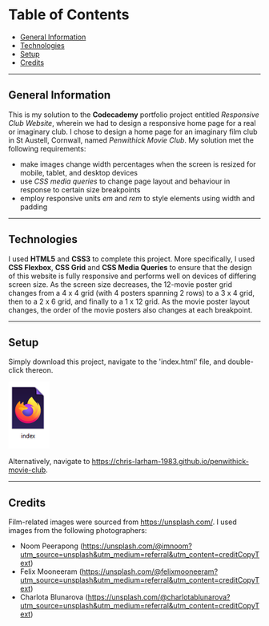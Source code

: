 # Table of Contents

* [General Information](#general-information)
* [Technologies](#technologies)
* [Setup](#setup)
* [Credits](#credits) 

***

## General Information

This is my solution to the **Codecademy** portfolio project entitled *Responsive Club Website*, 
wherein we had to design a responsive home page for a real or imaginary club.  I chose to 
design a home page for an imaginary film club in St Austell, Cornwall, named *Penwithick Movie Club*. 
My solution met the following requirements:

- make images change width percentages when the screen is resized for mobile, tablet, and desktop devices
- use *CSS media queries* to change page layout and behaviour in response to certain size breakpoints
- employ responsive units *em* and *rem* to style elements using width and padding 

***

## Technologies
  
I used **HTML5** and **CSS3** to complete this project.  More specifically, I used **CSS Flexbox**, **CSS Grid** 
and **CSS Media Queries** to ensure that the design of this website is fully responsive and performs well on 
devices of differing screen size. As the screen size decreases, the 12-movie poster grid changes from a 
4 x 4 grid (with 4 posters spanning 2 rows) to a 3 x 4 grid, then to a 2 x 6 grid, and finally to a 1 x 12 grid. 
As the movie poster layout changes, the order of the movie posters also changes at each breakpoint.

***

## Setup

Simply download this project, navigate to the 'index.html' file, and double-click thereon.

![The index file that loads the webpage][index_file]

[index_file]: images/index_file.PNG

Alternatively, navigate to https://chris-larham-1983.github.io/penwithick-movie-club.

***

## Credits

Film-related images were sourced from https://unsplash.com/.  I used images from the following photographers:

- Noom Peerapong (https://unsplash.com/@imnoom?utm_source=unsplash&utm_medium=referral&utm_content=creditCopyText)
- Felix Mooneeram (https://unsplash.com/@felixmooneeram?utm_source=unsplash&utm_medium=referral&utm_content=creditCopyText)
- Charlota Blunarova (https://unsplash.com/@charlotablunarova?utm_source=unsplash&utm_medium=referral&utm_content=creditCopyText)